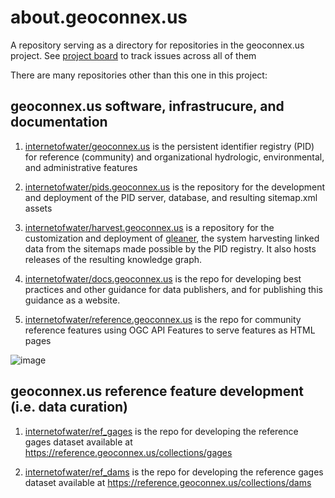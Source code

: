 # about.geoconnex.us
A repository serving as a directory for repositories in the geoconnex.us project. See [project board](https://github.com/orgs/internetofwater/projects/5) to track issues across all of them

There are many repositories other than this one in this project:

## geoconnex.us software, infrastrucure, and documentation

1. [internetofwater/geoconnex.us](https://github.com/internetofwater/geoconnex.us) is the persistent identifier registry (PID) for reference (community) and organizational hydrologic, environmental, and administrative features

2. [internetofwater/pids.geoconnex.us](https://github.com/internetofwater/pids.geoconnex.us) is the repository for the development and deployment of the PID server, database, and resulting sitemap.xml assets

3. [internetofwater/harvest.geoconnex.us](https://github.com/internetofwater/harvest.geoconnex.us) is a repository for the customization and deployment of [gleaner](https://gleaner.io), the system harvesting linked data from the sitemaps made possible by the PID registry. It also hosts releases of the resulting knowledge graph.

4. [internetofwater/docs.geoconnex.us](https://github.com/internetofwater/docs.geoconnex.us) is the repo for developing best practices and other guidance for data publishers, and for publishing this guidance as a website.

5. [internetofwater/reference.geoconnex.us](https://github.com/internetofwater/reference.geoconnex.us) is the repo for community reference features using OGC API Features to serve features as HTML pages

![image](https://github.com/internetofwater/about.geoconnex.us/assets/40066515/2a035f72-2c8f-4875-bdb3-edf739cbcbec)



## geoconnex.us reference feature development (i.e. data curation)

1. [internetofwater/ref_gages](https://github.com/internetofwater/ref_gages) is the repo for developing the reference gages dataset available at https://reference.geoconnex.us/collections/gages

2. [internetofwater/ref_dams](https://github.com/internetofwater/ref_dams) is the repo for developing the reference gages dataset available at https://reference.geoconnex.us/collections/dams
